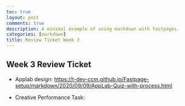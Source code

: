 ```yaml
---
toc: true
layout: post
comments: true
description: A minimal example of using markdown with fastpages.
categories: [markdown]
title: Review Ticket Week 3 
---
```


## Week 3 Review Ticket


- Applab design: https://t-dev-ccm.github.io/Fastpage-setup/markdown/2020/09/09/AppLab-Quiz-with-process.html

- Creative Performance Task: